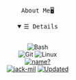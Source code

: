 <p align="center">
    <samp>
    About Me🖥
    </samp>
</p>
<details open align="center">
   <summary><samp>&#9776; Details</samp></summary>
   <p align="center">
     <br>
	<img alt="Bash" src="https://img.shields.io/badge/-Shells-4EAA25?style=flat&logo=gnubash&logoColor=white"><br>
	<img alt="Git" src="https://img.shields.io/badge/-Git-F05032?style=flat&logo=git&logoColor=white">
	<img alt="Linux" src="https://img.shields.io/badge/-LIN-FCC624?style=flat&logo=linux&logoColor=black">
  <br>
  <a href="https://github.com/mllegoman/mllegoman"><img src="https://github-readme-stats.vercel.app/api?username=mllegoman&hide=issues&count_private=true&include_all_commits=true&show_icons=true&theme=react" alt="name?"></a>
  <br>
     <a href="https://github.com/mllegoman" target="_blank"><img alt="jack-mil" src="https://badges.pufler.dev/visits/jack-mil/jack-mil?logo=GitHub&label=Visits&color=success&logoColor=white&style=flat"/></a>
     <a href="https://github.com/mllegoman/mllegoman" target="_blank"><img alt="Updated" src="https://img.shields.io/github/last-commit/mllegoman/mllegoman?label=Profile%20Updated&style=flat"></a>
  </samp>
  </p>
</details>
